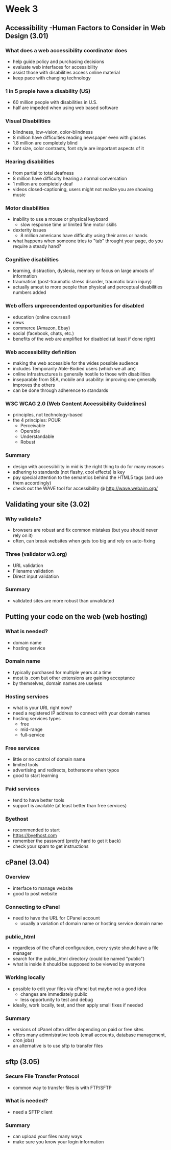 # Week 3


## Accessibility -Human Factors to Consider in Web Design (3.01)


### What does a web accessibility coordinator does
- help guide policy and purchasing decisions
- evaluate web interfaces for accessibility
- assist those with disabilities access online material
- keep pace with changing technology



### 1 in 5 prople have a disability (US)
- 60 million people with disabilities in U.S.
- half are impeded when using web based software


### Visual Disabilities
- blindness, low-vision, color-blindness
- 8 million have difficulties reading newspaper even with glasses
- 1.8 million are completely blind
- font size, color contrasts, font style are important aspects of it


### Hearing disabilities
- from partial to total deafness
- 8 million have difficulty hearing a normal conversation
- 1 million are completely deaf
- videos closed-captioning, users might not realize you are showing music


### Motor disabilities
- inability to use a mouse or physical keyboard
    - slow response time or limited fine motor skills
- dexterity issues
    - 8 million americans have difficulty using their arms or hands
- what happens when someone tries to "tab" throught your page, do you require a steady hand?


### Cognitive disabilities
- learning, distraction, dyslexia, memory or focus on large amouts of information
- traumatism (post-traumatic stress disorder, traumatic brain injury)
- actually amout to more people than physical and perceptual disabilities numbers added


### Web offers unprecendented opportunities for disabled
- education (online courses!)
- news
- commerce (Amazon, Ebay)
- social (facebook, chats, etc.)
- benefits of the web are amplified for disabled (at least if done right)


### Web accessibility definition
- making the web accessible for the wides possible audience
- includes Temporarily Able-Bodied users (which we all are)
- online infrastructures is generally hostile to those with disabilities
- inseparable from SEA, mobile and usability: improving one generally improves the others
- can be done through adherence to standards



### W3C WCAG 2.0 (Web Content Accessibility Guidelines)
- principles, not technology-based
- the 4 principles: POUR
    - Perceivable
    - Operable
    - Understandable
    - Robust


### Summary
- design with accessibility in mid is the right thing to do for many reasons
- adhering to standards (not flashy, cool effects) is key
- pay special attention to the semantics behind the HTML5 tags (and use them accordingly)
- check out the WAVE tool for accessibility @ http://wave.webaim.org/



## Validating your site (3.02)

### Why validate?
- browsers are robust and fix common mistakes (but you should never rely on it)
- often, can break websites when gets too big and rely on auto-fixing

### Three (validator w3.org)
- URL validation
- Filename validation
- Direct input validation


### Summary
- validated sites are more robust than unvalidated




## Putting your code on the web (web hosting)


### What is needed?
- domain name
- hosting service

### Domain name
- typically purchased for multiple years at a time
- most is .com but other extensions are gaining acceptance
- by themselves, domain names are useless


### Hosting services
- what is your URL right now?
- need a registered IP address to connect with your domain names
- hosting services types
    - free
    - mid-range
    - full-service


### Free services
- little or no control of domain name
- limited tools
- advertising and redirects, bothersome when typos
- good to start learning


### Paid services
- tend to have better tools
- support is available (at least better than free services)


### Byethost
- recommended to start
- https://byethost.com
- remember the password (pretty hard to get it back)
- check your spam to get instructions



## cPanel (3.04)

### Overview
- interface to manage website
- good to post website


### Connecting to cPanel
- need to have the URL for CPanel account
    - usually a variation of domain name or hosting service domain name

### public_html
- regardless of the cPanel configuration, every syste should have a file manager
- search for the public_html directory (could be named "public")
- what is inside it should be supposed to be viewed by everyone


### Working locally
- possible to edit your files via cPanel but maybe not a good idea
    - changes are immediately public
    - less opportunity to test and debug
- ideally, work locally, test, and then apply small fixes if needed


### Summary
- versions of cPanel often differ depending on paid or free sites
- offers many admnistrative tools (email accounts, database management, cron jobs)
- an alternative is to use sftp to transfer files



## sftp (3.05)

### Secure File Transfer Protocol
- common way to transfer files is with FTP/SFTP


### What is needed?
- need a SFTP client


### Summary
- can upload your files many ways
- make sure you know your login information




